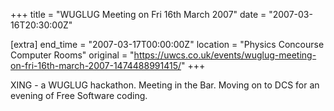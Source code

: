 +++
title = "WUGLUG Meeting on Fri 16th March 2007"
date = "2007-03-16T20:30:00Z"

[extra]
end_time = "2007-03-17T00:00:00Z"
location = "Physics Concourse Computer Rooms"
original = "https://uwcs.co.uk/events/wuglug-meeting-on-fri-16th-march-2007-1474488991415/"
+++

XING - a WUGLUG hackathon. Meeting in the Bar. Moving on to DCS for an evening of Free Software coding.

